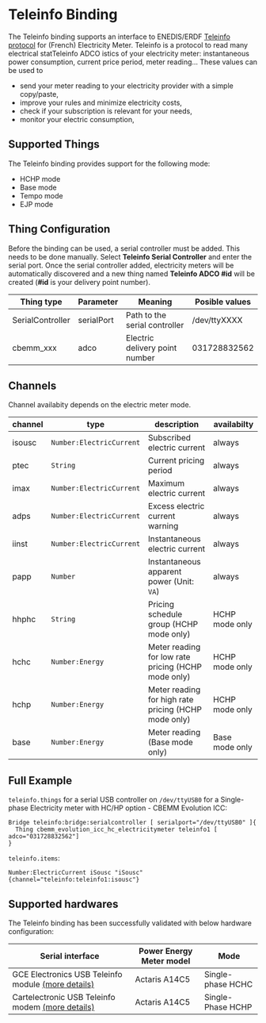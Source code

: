 # Teleinfo Binding

The Teleinfo binding supports an interface to ENEDIS/ERDF [Teleinfo protocol](http://www.linuxembarque.free.fr/electro/compt_energie/specifications_techniques_edf_teleinfo.pdf) for (French) Electricity Meter.
Teleinfo is a protocol to read many electrical statTeleinfo ADCO istics of your electricity meter: instantaneous power consumption, current price period, meter reading... 
These values can be used to

- send your meter reading to your electricity provider with a simple copy/paste,
- improve your rules and minimize electricity costs,
- check if your subscription is relevant for your needs,
- monitor your electric consumption,

## Supported Things

The Teleinfo binding provides support for the following mode:

- HCHP mode
- Base mode
- Tempo mode
- EJP mode

## Thing Configuration

Before the binding can be used, a serial controller must be added. This needs to be done manually. Select __Teleinfo Serial Controller__ and enter the serial port. Once the serial controller added, electricity meters will be automatically discovered and a new thing named __Teleinfo ADCO #id__ will be created (__#id__ is  your delivery point number).

| Thing type       | Parameter  | Meaning                        | Posible values |
|------------------|------------|--------------------------------|----------------|
| SerialController | serialPort | Path to the serial controller  | /dev/ttyXXXX   |
| cbemm_xxx        | adco       | Electric delivery point number | 031728832562   |

## Channels

Channel availabity depends on the electric meter mode. 

| channel  | type                      | description                                          | availabilty    |
|----------|---------------------------|------------------------------------------------------|----------------|
| isousc   | `Number:ElectricCurrent`  | Subscribed electric current                          | always         |
| ptec     | `String`                  | Current pricing period                               | always         |
| imax     | `Number:ElectricCurrent`  | Maximum electric current                             | always         |
| adps     | `Number:ElectricCurrent`  | Excess electric current warning                      | always         |
| iinst    | `Number:ElectricCurrent`  | Instantaneous electric current                       | always         |
| papp     | `Number`                  | Instantaneous apparent power (Unit: `VA`)            | always         |
| hhphc    | `String`                  | Pricing schedule group (HCHP mode only)              | HCHP mode only |
| hchc     | `Number:Energy`           | Meter reading for low rate pricing (HCHP mode only)  | HCHP mode only |
| hchp     | `Number:Energy`           | Meter reading for high rate pricing (HCHP mode only) | HCHP mode only |
| base     | `Number:Energy`           | Meter reading (Base mode only)                       | Base mode only |

## Full Example

`teleinfo.things` for a serial USB controller on `/dev/ttyUSB0` for a Single-phase Electricity meter with HC/HP option - CBEMM Evolution ICC:

```
Bridge teleinfo:bridge:serialcontroller [ serialport="/dev/ttyUSB0" ]{
  Thing cbemm_evolution_icc_hc_electricitymeter teleinfo1 [ adco="031728832562"]
}
```

`teleinfo.items`: 


```
Number:ElectricCurrent iSousc "iSousc" {channel="teleinfo:teleinfo1:isousc"}
```

## Supported hardwares

The Teleinfo binding has been successfully validated with below hardware configuration:

| Serial interface | Power Energy Meter model    | Mode                   |
|----------|--------|------------------------------|
| GCE Electronics USB Teleinfo module [(more details)](http://gce-electronics.com/fr/usb/655-module-teleinfo-usb.html) | Actaris A14C5 | Single-phase HCHC  |
| Cartelectronic USB Teleinfo modem [(more details)](https://www.cartelectronic.fr/teleinfo-compteur-enedis/17-teleinfo-1-compteur-usb-rail-din-3760313520028.html) | Actaris A14C5 | Single-Phase HCHP |



